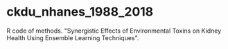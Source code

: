 # ckdu_nhanes_1988_2018
R code of methods. "Synergistic Effects of Environmental Toxins on Kidney Health Using Ensemble Learning Techniques".
